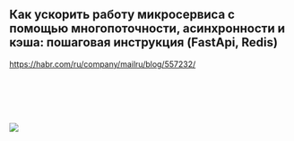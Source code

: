 ## Как ускорить работу микросервиса с помощью многопоточности, асинхронности и кэша: пошаговая инструкция (FastApi, Redis)

https://habr.com/ru/company/mailru/blog/557232/

<br/><br/>
---
[![](https://habrastorage.org/webt/gz/gc/i6/gzgci6pivvdnk-gmj-kepml5q9y.gif)](https://yoomoney.ru/to/4100117863420642)
